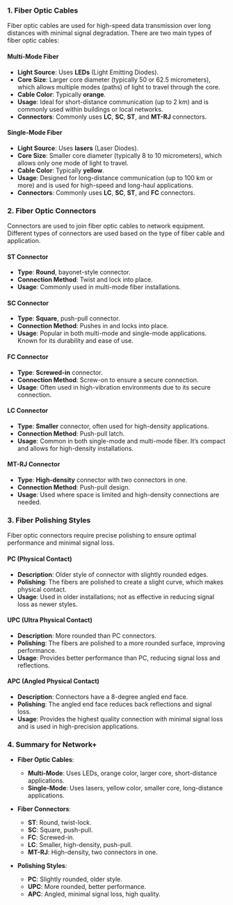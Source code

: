 ### **1. Fiber Optic Cables**

Fiber optic cables are used for high-speed data transmission over long distances with minimal signal degradation. There are two main types of fiber optic cables:

#### **Multi-Mode Fiber**
- **Light Source**: Uses **LEDs** (Light Emitting Diodes).
- **Core Size**: Larger core diameter (typically 50 or 62.5 micrometers), which allows multiple modes (paths) of light to travel through the core.
- **Cable Color**: Typically **orange**.
- **Usage**: Ideal for short-distance communication (up to 2 km) and is commonly used within buildings or local networks.
- **Connectors**: Commonly uses **LC**, **SC**, **ST**, and **MT-RJ** connectors.

#### **Single-Mode Fiber**
- **Light Source**: Uses **lasers** (Laser Diodes).
- **Core Size**: Smaller core diameter (typically 8 to 10 micrometers), which allows only one mode of light to travel.
- **Cable Color**: Typically **yellow**.
- **Usage**: Designed for long-distance communication (up to 100 km or more) and is used for high-speed and long-haul applications.
- **Connectors**: Commonly uses **LC**, **SC**, **ST**, and **FC** connectors.

### **2. Fiber Optic Connectors**

Connectors are used to join fiber optic cables to network equipment. Different types of connectors are used based on the type of fiber cable and application.

#### **ST Connector**
- **Type**: **Round**, bayonet-style connector.
- **Connection Method**: Twist and lock into place.
- **Usage**: Commonly used in multi-mode fiber installations.

#### **SC Connector**
- **Type**: **Square**, push-pull connector.
- **Connection Method**: Pushes in and locks into place.
- **Usage**: Popular in both multi-mode and single-mode applications. Known for its durability and ease of use.

#### **FC Connector**
- **Type**: **Screwed-in** connector.
- **Connection Method**: Screw-on to ensure a secure connection.
- **Usage**: Often used in high-vibration environments due to its secure connection.

#### **LC Connector**
- **Type**: **Smaller** connector, often used for high-density applications.
- **Connection Method**: Push-pull latch.
- **Usage**: Common in both single-mode and multi-mode fiber. It’s compact and allows for high-density installations.

#### **MT-RJ Connector**
- **Type**: **High-density** connector with two connectors in one.
- **Connection Method**: Push-pull design.
- **Usage**: Used where space is limited and high-density connections are needed.

### **3. Fiber Polishing Styles**

Fiber optic connectors require precise polishing to ensure optimal performance and minimal signal loss.

#### **PC (Physical Contact)**
- **Description**: Older style of connector with slightly rounded edges.
- **Polishing**: The fibers are polished to create a slight curve, which makes physical contact.
- **Usage**: Used in older installations; not as effective in reducing signal loss as newer styles.

#### **UPC (Ultra Physical Contact)**
- **Description**: More rounded than PC connectors.
- **Polishing**: The fibers are polished to a more rounded surface, improving performance.
- **Usage**: Provides better performance than PC, reducing signal loss and reflections.

#### **APC (Angled Physical Contact)**
- **Description**: Connectors have a 8-degree angled end face.
- **Polishing**: The angled end face reduces back reflections and signal loss.
- **Usage**: Provides the highest quality connection with minimal signal loss and is used in high-precision applications.

### **4. Summary for Network+**

- **Fiber Optic Cables**:
  - **Multi-Mode**: Uses LEDs, orange color, larger core, short-distance applications.
  - **Single-Mode**: Uses lasers, yellow color, smaller core, long-distance applications.

- **Fiber Connectors**:
  - **ST**: Round, twist-lock.
  - **SC**: Square, push-pull.
  - **FC**: Screwed-in.
  - **LC**: Smaller, high-density, push-pull.
  - **MT-RJ**: High-density, two connectors in one.

- **Polishing Styles**:
  - **PC**: Slightly rounded, older style.
  - **UPC**: More rounded, better performance.
  - **APC**: Angled, minimal signal loss, high quality.
